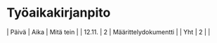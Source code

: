 # Työaikakirjanpito


| Päivä | Aika | Mitä tein | 
| 12.11. | 2 | Määrittelydokumentti |
| Yht | 2 |  |